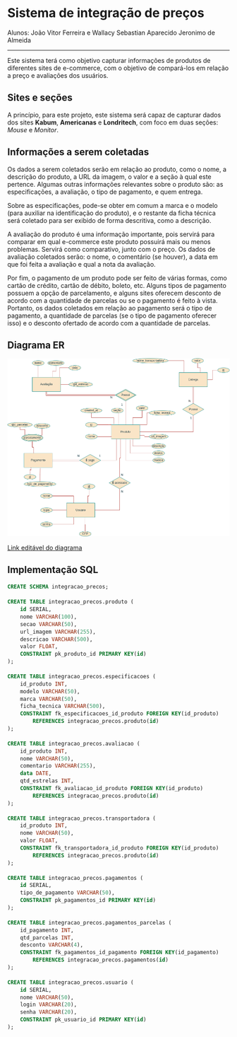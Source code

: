 # Sistema de integração de preços

Alunos: João Vitor Ferreira e Wallacy Sebastian Aparecido Jeronimo de Almeida
* * *
Este sistema terá como objetivo capturar informações de produtos de diferentes sites de e-commerce, com o objetivo de compará-los em relação a preço e avaliações dos usuários.

## Sites e seções

A princípio, para este projeto, este sistema será capaz de capturar dados dos sites **Kabum**, **Americanas** e **Londritech**, com foco em duas seções: *Mouse* e *Monitor*.

## Informações a serem coletadas

Os dados a serem coletados serão em relação ao produto, como o nome, a descrição do produto, a URL da imagem, o valor e a seção à qual este pertence. Algumas outras informações relevantes sobre o produto são: as especificações, a avaliação, o tipo de pagamento, e quem entrega.

Sobre as especificações, pode-se obter em comum a marca e o modelo (para auxiliar na identificação do produto), e o restante da ficha técnica será coletado para ser exibido de forma descritiva, como a descrição.

A avaliação do produto é uma informação importante, pois servirá para comparar em qual e-commerce este produto possuirá mais ou menos problemas. Servirá como comparativo, junto com o preço. Os dados de avaliação coletados serão: o nome, o comentário (se houver), a data em que foi feita a avaliação e qual a nota da avaliação.

Por fim, o pagamento de um produto pode ser feito de várias formas, como cartão de crédito, cartão de débito, boleto, etc. Alguns tipos de pagamento possuem a opção de parcelamento, e alguns sites oferecem desconto de acordo com a quantidade de parcelas ou se o pagamento é feito à vista. Portanto, os dados coletados em relação ao pagamento será o tipo de pagamento, a quantidade de parcelas (se o tipo de pagamento oferecer isso) e o desconto ofertado de acordo com a quantidade de parcelas.

## Diagrama ER

![diagrama_er.png](docs/diagrama_er.png)

[Link editável do diagrama](https://drive.google.com/file/d/1aGtF2vE7muIdesT2dGh71oujb8WyNCdS/view?usp=sharing)

## Implementação SQL

```sql
CREATE SCHEMA integracao_precos;

CREATE TABLE integracao_precos.produto (
	id SERIAL,
	nome VARCHAR(100),
	secao VARCHAR(50),
	url_imagem VARCHAR(255),
	descricao VARCHAR(500),
	valor FLOAT,
	CONSTRAINT pk_produto_id PRIMARY KEY(id)
);

CREATE TABLE integracao_precos.especificacoes (
	id_produto INT,
	modelo VARCHAR(50),
	marca VARCHAR(50),
	ficha_tecnica VARCHAR(500),
	CONSTRAINT fk_especificacoes_id_produto FOREIGN KEY(id_produto)
		REFERENCES integracao_precos.produto(id)
);

CREATE TABLE integracao_precos.avaliacao (
	id_produto INT,
	nome VARCHAR(50),
	comentario VARCHAR(255),
	data DATE,
	qtd_estrelas INT,
	CONSTRAINT fk_avaliacao_id_produto FOREIGN KEY(id_produto)
		REFERENCES integracao_precos.produto(id)
);

CREATE TABLE integracao_precos.transportadora (
	id_produto INT,
	nome VARCHAR(50),
	valor FLOAT,
	CONSTRAINT fk_transportadora_id_produto FOREIGN KEY(id_produto)
		REFERENCES integracao_precos.produto(id)
);

CREATE TABLE integracao_precos.pagamentos (
	id SERIAL,
	tipo_de_pagamento VARCHAR(50),
	CONSTRAINT pk_pagamentos_id PRIMARY KEY(id)
);

CREATE TABLE integracao_precos.pagamentos_parcelas (
	id_pagamento INT,
	qtd_parcelas INT,
	desconto VARCHAR(4),
	CONSTRAINT fk_pagamentos_id_pagamento FOREIGN KEY(id_pagamento)
		REFERENCES integracao_precos.pagamentos(id)
);

CREATE TABLE integracao_precos.usuario (
	id SERIAL,
	nome VARCHAR(50),
	login VARCHAR(20),
	senha VARCHAR(20),
	CONSTRAINT pk_usuario_id PRIMARY KEY(id)
);

```
